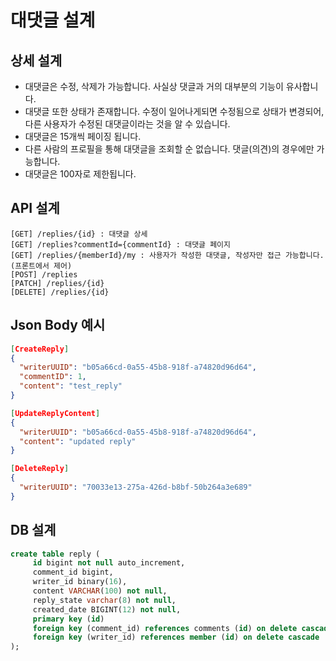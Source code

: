 # 대댓글 설계

## 상세 설계
* 대댓글은 수정, 삭제가 가능합니다. 사실상 댓글과 거의 대부분의 기능이 유사합니다.
* 대댓글 또한 상태가 존재합니다. 수정이 일어나게되면 수정됨으로 상태가 변경되어, 다른 사용자가 수정된 대댓글이라는 것을 알 수 있습니다.
* 대댓글은 15개씩 페이징 됩니다.
* 다른 사람의 프로필을 통해 대댓글을 조회할 순 없습니다. 댓글(의견)의 경우에만 가능합니다.
* 대댓글은 100자로 제한됩니다.

## API 설계
```
[GET] /replies/{id} : 대댓글 상세
[GET] /replies?commentId={commentId} : 대댓글 페이지
[GET] /replies/{memberId}/my : 사용자가 작성한 대댓글, 작성자만 접근 가능합니다.(프론트에서 제어)
[POST] /replies
[PATCH] /replies/{id}
[DELETE] /replies/{id}
```

## Json Body 예시
```json
[CreateReply]
{
  "writerUUID": "b05a66cd-0a55-45b8-918f-a74820d96d64",
  "commentID": 1,
  "content": "test_reply"
}

[UpdateReplyContent]
{
  "writerUUID": "b05a66cd-0a55-45b8-918f-a74820d96d64",
  "content": "updated reply"
}

[DeleteReply]
{
  "writerUUID": "70033e13-275a-426d-b8bf-50b264a3e689"
}
```

## DB 설계
```sql
create table reply (
     id bigint not null auto_increment,
     comment_id bigint,
     writer_id binary(16),
     content VARCHAR(100) not null,
     reply_state varchar(8) not null,
     created_date BIGINT(12) not null,
     primary key (id)
     foreign key (comment_id) references comments (id) on delete cascade
     foreign key (writer_id) references member (id) on delete cascade
);
```
